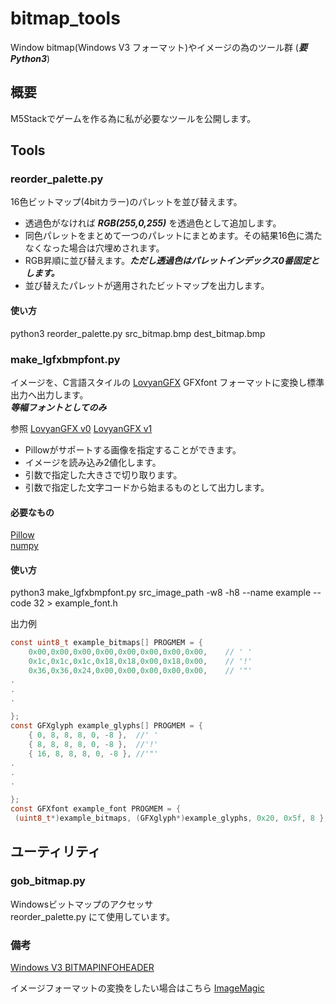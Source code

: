 # bitmap_tools
Window bitmap(Windows V3 フォーマット)やイメージの為のツール群 (***要Python3***)

## 概要
M5Stackでゲームを作る為に私が必要なツールを公開します。

## Tools
### reorder\_palette.py
16色ビットマップ(4bitカラー)のパレットを並び替えます。

- 透過色がなければ ***RGB(255,0,255)*** を透過色として追加します。
- 同色パレットをまとめて一つのパレットにまとめます。その結果16色に満たなくなった場合は穴埋めされます。
- RGB昇順に並び替えます。***ただし透過色はパレットインデックス0番固定とします。***
- 並び替えたパレットが適用されたビットマップを出力します。

#### 使い方
python3 reorder\_palette.py src\_bitmap.bmp dest\_bitmap.bmp 

### make\_lgfxbmpfont.py
イメージを、C言語スタイルの [LovyanGFX](https://github.com/lovyan03/LovyanGFX) GFXfont フォーマットに変換し標準出力へ出力します。  
***等幅フォントとしてのみ***

参照
[LovyanGFX v0](https://github.com/lovyan03/LovyanGFX/blob/c8b09ac1cbf2f9183de432172134470dbd29eb71/src/lgfx/v1/lgfx_fonts.hpp)
[LovyanGFX v1](https://github.com/lovyan03/LovyanGFX/blob/de8dd6352ebd68abc5884cb4a004711229400224/src/lgfx/v0/lgfx_fonts.hpp)

- Pillowがサポートする画像を指定することができます。
- イメージを読み込み2値化します。
- 引数で指定した大きさで切り取ります。
- 引数で指定した文字コードから始まるものとして出力します。

#### 必要なもの
[Pillow](https://pillow.readthedocs.io/en/stable/)  
[numpy](https://numpy.org/)

#### 使い方
python3 make\_lgfxbmpfont.py src\_image_path -w8 -h8 --name example --code 32 > example\_font.h

出力例
```c
const uint8_t example_bitmaps[] PROGMEM = {
    0x00,0x00,0x00,0x00,0x00,0x00,0x00,0x00,	// ' '
    0x1c,0x1c,0x1c,0x18,0x18,0x00,0x18,0x00,	// '!'
    0x36,0x36,0x24,0x00,0x00,0x00,0x00,0x00,	// '"'
.
.
.

};
const GFXglyph example_glyphs[] PROGMEM = {
    { 0, 8, 8, 8, 0, -8 },	//' '
    { 8, 8, 8, 8, 0, -8 },	//'!'
    { 16, 8, 8, 8, 0, -8 },	//'"'
.
.
.

};
const GFXfont example_font PROGMEM = {
 (uint8_t*)example_bitmaps, (GFXglyph*)example_glyphs, 0x20, 0x5f, 8 };
```

## ユーティリティ
### gob_bitmap.py
Windowsビットマップのアクセッサ  
reorder\_palette.py にて使用しています。

### 備考
[Windows V3 BITMAPINFOHEADER](https://docs.microsoft.com/en-us/windows/win32/api/wingdi/ns-wingdi-bitmapinfoheader)  

イメージフォーマットの変換をしたい場合はこちら
[ImageMagic](https://github.com/ImageMagick/ImageMagick)


